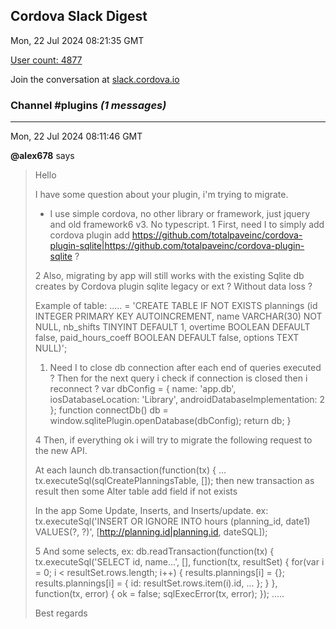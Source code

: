 ## Cordova Slack Digest
Mon, 22 Jul 2024 08:21:35 GMT

[User count: 4877](https://cordova.slack.com/)


Join the conversation at [slack.cordova.io](http://slack.cordova.io/)

### __Channel #plugins__ _(1 messages)_
---

Mon, 22 Jul 2024 08:11:46 GMT

__@alex678__ says 
> 
> 
> Hello
> 
> I have some question about your plugin, i'm trying to migrate.
> 
> - I use simple cordova, no other library or framework, just jquery and old framework6 v3. No typescript.
> 1 First, need I to simply add cordova plugin add <https://github.com/totalpaveinc/cordova-plugin-sqlite|https://github.com/totalpaveinc/cordova-plugin-sqlite> ?
> 
> 
> 2 Also, migrating by app will still works with the existing Sqlite db creates by Cordova plugin sqlite legacy or ext ? Without data loss ?
> 
> 
> Example of table:
> ..... = 'CREATE TABLE IF NOT EXISTS plannings (id INTEGER PRIMARY KEY AUTOINCREMENT, name VARCHAR(30) NOT NULL, nb_shifts TINYINT DEFAULT 1, overtime BOOLEAN DEFAULT false, paid_hours_coeff BOOLEAN DEFAULT false, options TEXT NULL)';
> 
> 
> 1. Need I to close db connection after each end of queries executed ? Then for the next query i check if connection is closed then i reconnect ?
> var dbConfig = {
> 	name: 'app.db',
> 	iosDatabaseLocation: 'Library',
> 	androidDatabaseImplementation: 2
> };
> function connectDb() db = window.sqlitePlugin.openDatabase(dbConfig);
> 	return db;
> }
> 
> 
> 4 Then, if everything ok i will try to migrate the following request to the new API.
> 
> At each launch
> db.transaction(function(tx) { ...
> tx.executeSql(sqlCreatePlanningsTable, []);
> then new transaction as result then some Alter table add field if not exists
> 
> In the app
> Some Update, Inserts, and Inserts/update.
> ex: tx.executeSql('INSERT OR IGNORE INTO hours (planning_id, date1) VALUES(?, ?)', [<http://planning.id|planning.id>, dateSQL]);
> 
> 
> 5 And some selects, ex:
> db.readTransaction(function(tx) {
> 		tx.executeSql('SELECT id, name...', [], function(tx, resultSet) {
> 			for(var i = 0; i &lt; resultSet.rows.length; i++) {
> 				results.plannings[i] = {};
> 				results.plannings[i] = {
> 					id: resultSet.rows.item(i).id,
> 					...
> 				};
> 			}
> 		}, function(tx, error) {
> 			ok = false;
> 			sqlExecError(tx, error);
> 		});
> .....
> 
> 
> Best regards
> 
> 
> 
